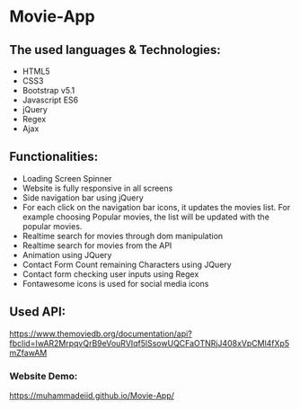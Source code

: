 # Movie-App

## The used languages & Technologies:
- HTML5
- CSS3
- Bootstrap v5.1
- Javascript ES6
- jQuery
- Regex
- Ajax

## Functionalities:
- Loading Screen Spinner
- Website is fully responsive in all screens
- Side navigation bar using jQuery
- For each click on the navigation bar icons, it updates the movies list. For example choosing Popular movies, the list will be
updated with the popular movies.
- Realtime search for movies through dom manipulation
- Realtime search for movies from the API
- Animation using JQuery
- Contact Form Count remaining Characters using JQuery
- Contact form checking user inputs using Regex
- Fontawesome icons is used for social media icons

## Used API:
https://www.themoviedb.org/documentation/api?fbclid=IwAR2MrpqvQrB9eVouRVIqf5lSsowUQCFaOTNRjJ408xVpCMl4fXp5mZfawAM


### Website Demo:
https://muhammadeiid.github.io/Movie-App/

